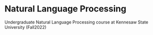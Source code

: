 # Natural Language Processing
Undergraduate Natural Language Processing course at Kennesaw State University (Fall2022)
